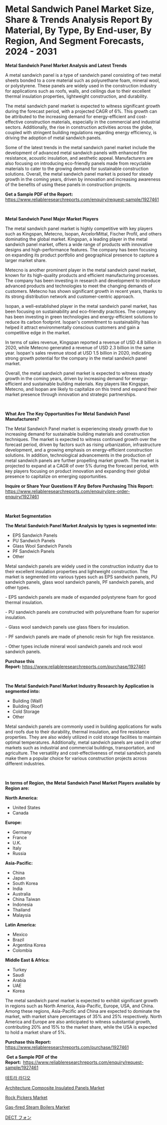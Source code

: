 <p><h1>Metal Sandwich Panel Market Size, Share & Trends Analysis Report By Material, By Type, By End-user, By Region, And Segment Forecasts, 2024 - 2031</h1></p><p><strong>Metal Sandwich Panel Market Analysis and Latest Trends</strong></p>
<p><p>A metal sandwich panel is a type of sandwich panel consisting of two metal sheets bonded to a core material such as polyurethane foam, mineral wool, or polystyrene. These panels are widely used in the construction industry for applications such as roofs, walls, and ceilings due to their excellent thermal insulation properties, lightweight construction, and durability.</p><p>The metal sandwich panel market is expected to witness significant growth during the forecast period, with a projected CAGR of 6%. This growth can be attributed to the increasing demand for energy-efficient and cost-effective construction materials, especially in the commercial and industrial sectors. Additionally, the rise in construction activities across the globe, coupled with stringent building regulations regarding energy efficiency, is driving the adoption of metal sandwich panels.</p><p>Some of the latest trends in the metal sandwich panel market include the development of advanced metal sandwich panels with enhanced fire resistance, acoustic insulation, and aesthetic appeal. Manufacturers are also focusing on introducing eco-friendly panels made from recyclable materials to cater to the growing demand for sustainable construction solutions. Overall, the metal sandwich panel market is poised for steady growth in the coming years, driven by innovation and increasing awareness of the benefits of using these panels in construction projects.</p></p>
<p><strong>Get a Sample PDF of the Report:&nbsp;</strong> <a href="https://www.reliableresearchreports.com/enquiry/request-sample/1927461">https://www.reliableresearchreports.com/enquiry/request-sample/1927461</a></p>
<p>&nbsp;</p>
<p><strong>Metal Sandwich Panel Major Market Players</strong></p>
<p><p>The metal sandwich panel market is highly competitive with key players such as Kingspan, Metecno, Isopan, ArcelorMittal, Fischer Profil, and others dominating the global market. Kingspan, a leading player in the metal sandwich panel market, offers a wide range of products with innovative designs and high-performance features. The company has been focusing on expanding its product portfolio and geographical presence to capture a larger market share.</p><p>Metecno is another prominent player in the metal sandwich panel market, known for its high-quality products and efficient manufacturing processes. The company has been investing in research and development to introduce advanced products and technologies to meet the changing demands of customers. Metecno has shown significant growth in recent years, thanks to its strong distribution network and customer-centric approach.</p><p>Isopan, a well-established player in the metal sandwich panel market, has been focusing on sustainability and eco-friendly practices. The company has been investing in green technologies and energy-efficient solutions to reduce its carbon footprint. Isopan's commitment to sustainability has helped it attract environmentally conscious customers and gain a competitive edge in the market.</p><p>In terms of sales revenue, Kingspan reported a revenue of USD 4.8 billion in 2020, while Metecno generated a revenue of USD 2.3 billion in the same year. Isopan's sales revenue stood at USD 1.5 billion in 2020, indicating strong growth potential for the company in the metal sandwich panel market.</p><p>Overall, the metal sandwich panel market is expected to witness steady growth in the coming years, driven by increasing demand for energy-efficient and sustainable building materials. Key players like Kingspan, Metecno, and Isopan are likely to capitalize on this trend and expand their market presence through innovation and strategic partnerships.</p></p>
<p>&nbsp;</p>
<p><strong>What Are The Key Opportunities For Metal Sandwich Panel Manufacturers?</strong></p>
<p><p>The Metal Sandwich Panel market is experiencing steady growth due to increasing demand for sustainable building materials and construction techniques. The market is expected to witness continued growth over the forecast period, driven by factors such as rising urbanization, infrastructure development, and a growing emphasis on energy-efficient construction solutions. In addition, technological advancements in the production of metal sandwich panels are further propelling market growth. The market is projected to expand at a CAGR of over 5% during the forecast period, with key players focusing on product innovation and expanding their global presence to capitalize on emerging opportunities.</p></p>
<p><strong>Inquire or Share Your Questions If Any Before Purchasing This Report:</strong> <a href="https://www.reliableresearchreports.com/enquiry/pre-order-enquiry/1927461">https://www.reliableresearchreports.com/enquiry/pre-order-enquiry/1927461</a></p>
<p>&nbsp;</p>
<p><strong>Market Segmentation</strong></p>
<p><strong>The Metal Sandwich Panel Market Analysis by types is segmented into:</strong></p>
<p><ul><li>EPS Sandwich Panels</li><li>PU Sandwich Panels</li><li>Glass Wool Sandwich Panels</li><li>PF Sandwich Panels</li><li>Other</li></ul></p>
<p><p>Metal sandwich panels are widely used in the construction industry due to their excellent insulation properties and lightweight construction. The market is segmented into various types such as EPS sandwich panels, PU sandwich panels, glass wool sandwich panels, PF sandwich panels, and other types. </p><p>- EPS sandwich panels are made of expanded polystyrene foam for good thermal insulation.</p><p>- PU sandwich panels are constructed with polyurethane foam for superior insulation.</p><p>- Glass wool sandwich panels use glass fibers for insulation.</p><p>- PF sandwich panels are made of phenolic resin for high fire resistance.</p><p>- Other types include mineral wool sandwich panels and rock wool sandwich panels.</p></p>
<p><strong>Purchase this Report:&nbsp;</strong><a href="https://www.reliableresearchreports.com/purchase/1927461">https://www.reliableresearchreports.com/purchase/1927461</a></p>
<p>&nbsp;</p>
<p><strong>The Metal Sandwich Panel Market Industry Research by Application is segmented into:</strong></p>
<p><ul><li>Building (Wall)</li><li>Building (Roof)</li><li>Cold Storage</li><li>Other</li></ul></p>
<p><p>Metal sandwich panels are commonly used in building applications for walls and roofs due to their durability, thermal insulation, and fire resistance properties. They are also widely utilized in cold storage facilities to maintain optimal temperatures. Additionally, metal sandwich panels are used in other markets such as industrial and commercial buildings, transportation, and agriculture. The versatility and cost-effectiveness of metal sandwich panels make them a popular choice for various construction projects across different industries.</p></p>
<p>&nbsp;</p>
<p><strong>In terms of Region, the Metal Sandwich Panel Market Players available by Region are:</strong></p>
<p>
    <p> <strong> North America: </strong>
        <ul>
            <li>United States</li>
            <li>Canada</li>
        </ul>
        </p> 
    <p> <strong> Europe: </strong>
        <ul>
            <li>Germany</li>
            <li>France</li>
            <li>U.K.</li>
            <li>Italy</li>
            <li>Russia</li>
        </ul>
        </p> 
    <p> <strong> Asia-Pacific: </strong>
        <ul>
            <li>China</li>
            <li>Japan</li>
            <li>South Korea</li>
            <li>India</li>
            <li>Australia</li>
            <li>China Taiwan</li>
            <li>Indonesia</li>
            <li>Thailand</li>
            <li>Malaysia</li>
        </ul>
        </p> 
    <p> <strong> Latin America: </strong>
        <ul>
            <li>Mexico</li>
            <li>Brazil</li>
            <li>Argentina Korea</li>
            <li>Colombia</li>
        </ul>
        </p> 
    <p> <strong> Middle East & Africa: </strong>
        <ul>
            <li>Turkey</li>
            <li>Saudi</li>
            <li>Arabia</li>
            <li>UAE</li>
            <li>Korea</li>
        </ul>
    </p>
    </p>
<p><p>The metal sandwich panel market is expected to exhibit significant growth in regions such as North America, Asia-Pacific, Europe, USA, and China. Among these regions, Asia-Pacific and China are expected to dominate the market, with market share percentages of 35% and 25% respectively. North America and Europe are also anticipated to witness substantial growth, contributing 20% and 15% to the market share, while the USA is expected to hold a market share of 5%.</p></p>
<p><strong>Purchase this Report: </strong><a href="https://www.reliableresearchreports.com/purchase/1927461">https://www.reliableresearchreports.com/purchase/1927461</a></p>
<p>&nbsp;<strong>Get a Sample PDF of the Report:&nbsp;&nbsp;</strong><a href="https://www.reliableresearchreports.com/enquiry/request-sample/1927461">https://www.reliableresearchreports.com/enquiry/request-sample/1927461</a></p>
<p><strong></strong></p>
<p><p><a href="https://medium.com/@hemantdesphyueqnd3dfnln68/tetra-%EB%9D%BC%EB%94%94%EC%98%A4-%EC%8B%9C%EC%9E%A5-%EC%A0%84%EB%A7%9D-%EC%82%B0%EC%97%85-%EA%B0%9C%EC%9A%94-%EB%B0%8F-%EC%98%88%EC%B8%A1-2024%EB%85%84%EB%B6%80%ED%84%B0-2031%EB%85%84%EA%B9%8C%EC%A7%80-6149000e50c4">테트라 라디오</a></p><p><a href="https://github.com/mbisetmhermsr/Market-Research-Report-List-1/blob/main/architecture-composite-insulated-panels-market.md">Architecture Composite Insulated Panels Market</a></p><p><a href="https://view.publitas.com/reportprime-1/rock-pickers-market-analysis-examines-its-scope-on-growth-opportunities-and-forecasted-trends-spanning-from-2024-to-2031/">Rock Pickers Market</a></p><p><a href="https://issuu.com/reportprime-2/docs/gas-fired-steam-boilers-market-size-2030.pptx">Gas-fired Steam Boilers Market</a></p><p><a href="https://medium.com/@tilico28/dect%E9%9B%BB%E8%A9%B1%E5%B8%82%E5%A0%B4-%E5%B8%82%E5%A0%B4%E3%82%B7%E3%82%A7%E3%82%A2-%E5%B8%82%E5%A0%B4%E3%83%88%E3%83%AC%E3%83%B3%E3%83%89-%E3%81%8A%E3%82%88%E3%81%B3%E5%B0%86%E6%9D%A5%E3%81%AE%E6%88%90%E9%95%B7%E3%81%AE%E6%8E%A2%E6%B1%82-ca0c1456b0c3">DECT フォン</a></p></p>